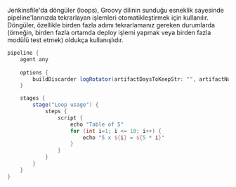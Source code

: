 Jenkinsfile'da döngüler (loops), Groovy dilinin sunduğu esneklik sayesinde pipeline'larınızda tekrarlayan işlemleri otomatikleştirmek için kullanılır. Döngüler, özellikle birden fazla adımı tekrarlamanız gereken durumlarda (örneğin, birden fazla ortamda deploy işlemi yapmak veya birden fazla modülü test etmek) oldukça kullanışlıdır.

``` groovy
pipeline {
    agent any
    
    options {
        buildDiscarder logRotator(artifactDaysToKeepStr: "", artifactNumToKeepStr: "", daysToKeepStr: "30", numToKeepStr: "2")
    }

    stages {
        stage("Loop usage") {
            steps {
                script {
                    echo "Table of 5"
                    for (int i=1; i <= 10; i++) {
                        echo "5 x ${i} = ${5 * i}"
                    }
                }
            }
        }
    }
}
